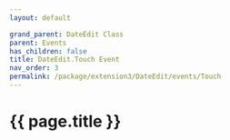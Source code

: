 ```yaml
---
layout: default

grand_parent: DateEdit Class
parent: Events
has_children: false
title: DateEdit.Touch Event
nav_order: 3
permalink: /package/extension3/DateEdit/events/Touch
---
```

# {{ page.title }}
